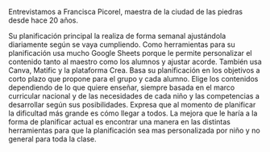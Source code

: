 Entrevistamos a Francisca Picorel, maestra de la ciudad de las piedras desde hace 20 años.

Su planificación principal la realiza de forma semanal ajustándola diariamente según se vaya cumpliendo.
Como herramientas para su planificación usa mucho Google Sheets porque le permite personalizar el contenido tanto al maestro como los alumnos y ajustar acorde. También usa Canva, Matific y la plataforma Crea.
Basa su planificación en los objetivos a corto plazo que propone para el grupo y cada alumno.
Elige los contenidos dependiendo de lo que quiere enseñar, siempre basada en el marco curricular nacional y de las necesidades de cada niño y las competencias a desarrollar según sus posibilidades.
Expresa que al momento de planificar la dificultad más grande es cómo llegar a todos.
La mejora que le haría a la forma de planificar actual es encontrar una manera en las distintas herramientas para que la planificación sea mas personalizada por niño y no general para toda la clase.